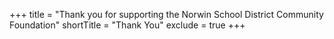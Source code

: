 +++
title      = "Thank you for supporting the Norwin School District Community Foundation"
shortTitle = "Thank You"
exclude    = true
+++
